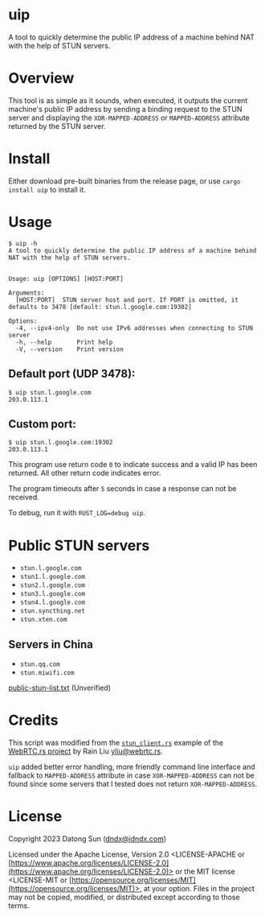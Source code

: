 # uip

A tool to quickly determine the public IP address of a machine behind
NAT with the help of STUN servers.

# Overview

This tool is as simple as it sounds, when executed, it outputs the current machine's
public IP address by sending a binding request to the STUN server and displaying the
`XOR-MAPPED-ADDRESS` or `MAPPED-ADDRESS` attribute returned by the STUN server.

# Install

Either download pre-built binaries from the release page, or use `cargo install uip` to install it.

# Usage

```
$ uip -h
A tool to quickly determine the public IP address of a machine behind
NAT with the help of STUN servers.


Usage: uip [OPTIONS] [HOST:PORT]

Arguments:
  [HOST:PORT]  STUN server host and port. If PORT is omitted, it defaults to 3478 [default: stun.l.google.com:19302]

Options:
  -4, --ipv4-only  Do not use IPv6 addresses when connecting to STUN server
  -h, --help       Print help
  -V, --version    Print version
```

## Default port (UDP 3478):

```
$ uip stun.l.google.com
203.0.113.1
```

## Custom port:

```
$ uip stun.l.google.com:19302
203.0.113.1
```

This program use return code `0` to indicate success and a valid IP has been returned.
All other return code indicates error.

The program timeouts after `5` seconds in case a response can not be received.

To debug, run it with `RUST_LOG=debug uip`.

# Public STUN servers

* `stun.l.google.com`
* `stun1.l.google.com`
* `stun2.l.google.com`
* `stun3.l.google.com`
* `stun4.l.google.com`
* `stun.syncthing.net`
* `stun.xten.com`

## Servers in China

* `stun.qq.com`
* `stun.miwifi.com`

[public-stun-list.txt](https://gist.github.com/mondain/b0ec1cf5f60ae726202e) (Unverified)

# Credits

This script was modified from the [`stun_client.rs`](https://github.com/webrtc-rs/webrtc/blob/master/stun/examples/stun_client.rs)
example of the [WebRTC.rs project](https://github.com/webrtc-rs/webrtc) by Rain Liu <yliu@webrtc.rs>.

`uip` added better error handling, more friendly command line interface and fallback to `MAPPED-ADDRESS` attribute
in case `XOR-MAPPED-ADDRESS` can not be found since some servers that I tested does not return `XOR-MAPPED-ADDRESS`.

# License

Copyright 2023 Datong Sun (dndx@idndx.com)

Licensed under the Apache License, Version 2.0 <LICENSE-APACHE or
[https://www.apache.org/licenses/LICENSE-2.0](https://www.apache.org/licenses/LICENSE-2.0)> or the MIT license
<LICENSE-MIT or [https://opensource.org/licenses/MIT](https://opensource.org/licenses/MIT)>, at your
option. Files in the project may not be
copied, modified, or distributed except according to those terms.

